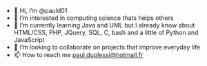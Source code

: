 - 👋 Hi, I’m @pauld01
- 👀 I’m interested in computing science thats helps others
- 🌱 I’m currently learning Java and UML but I already know about HTML/CSS, PHP, JQuery, SQL, C, bash and a little of Python and JavaScript
- 💞️ I’m looking to collaborate on projects that improve everyday life
- 📫 How to reach me paul.duplessi@hotmail.fr

<!---
pauld01/pauld01 is a ✨ special ✨ repository because its `README.md` (this file) appears on your GitHub profile.
You can click the Preview link to take a look at your changes.
--->
